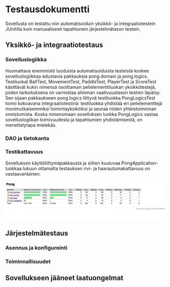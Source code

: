 # Testausdokumentti

Sovellusta on testattu niin automatisoiduin yksikkö- ja integraatiotestein JUnitilla kuin manuaalisesti tapahtunein järjestelmätason testein.

## Yksikkö- ja integraatiotestaus

### Sovelluslogiikka

Huomattava enemmistö luoduista automatisoiduista testeistä koskee sovelluslogiikkaa edustavia pakkauksia pong.domain ja pong.logics. Testiluokat BallTest, MovementTest, PaddleTest, PlayerTest ja ScoreTest käsittävät kukin nimensä osoittaman pelielementtiluokan yksikkötestejä, joiden tarkoituksena on varmistaa alimman vaativuustason testien läpäisy. Sen sijaan pakkaukseen pong.logics liittyvä testiluokka PongLogicsTest toimii kokoavana integraatiotestinä: testiluokka yhdistää eri pelielementtejä monimutkaisemmiksi toimintayksiköiksi ja seuraa niiden yhteistoiminnan onnistumista. Koska nimenomaan sovelluksen luokka PongLogics vastaa sovelluslogiikan toimivuudesta ja tapahtumien yhdistämisestä, on menettelytapa mielekäs.

### DAO ja tietokanta



### Testikattavuus

Sovelluksen käyttöliittymäpakkausta ja siihen kuuluvaa PongApplication-luokkaa lukuun ottamatta testauksen rivi- ja haarautumakattavuus on vastaavanlainen:

<img src="https://github.com/heidihas/otm-harjoitustyo/blob/master/dokumentaatio/kuvat/Pong_testikattavuus.png" width="800">

## Järjestelmätestaus

### Asennus ja konfigurointi

### Toiminnallisuudet

## Sovellukseen jääneet laatuongelmat
